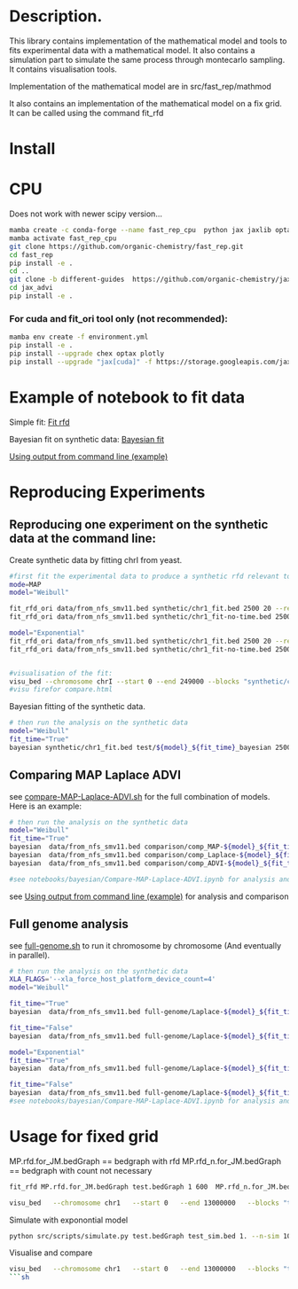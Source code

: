 Description.
==========
This library contains implementation of the mathematical model and tools to fits experimental data with a mathematical model.
It also contains a simulation part to simulate the same process through montecarlo sampling.
It contains visualisation tools.

Implementation of the mathematical model are in src/fast_rep/mathmod

It also contains an implementation of the mathematical model on a fix grid. It can be called using the command fit_rfd


Install
=========
# CPU
Does not work with newer scipy version...
```bash
mamba create -c conda-forge --name fast_rep_cpu  python jax jaxlib optax plotly numpy scipy=1.11.2 click typer pandas
mamba activate fast_rep_cpu
git clone https://github.com/organic-chemistry/fast_rep.git
cd fast_rep
pip install -e .
cd ..
git clone -b different-guides  https://github.com/organic-chemistry/jax_advi.git
cd jax_advi
pip install -e .
```


### For cuda and fit_ori tool only (not recommended):
```bash
mamba env create -f environment.yml
pip install -e .
pip install --upgrade chex optax plotly
pip install --upgrade "jax[cuda]" -f https://storage.googleapis.com/jax-releases/jax_cuda_releases.html
```



Example of notebook to fit data
==============================
Simple fit:
[Fit rfd](notebooks/bayesian/fit-experimental-rfd.ipynb)

Bayesian fit on synthetic data:
[Bayesian fit](notebooks/bayesian/baeysian_ori.ipynb)


[Using output from command line (example)](notebooks/bayesian/Compare-MAP-Laplace-ADVI.ipynb)



Reproducing Experiments
==============================

## Reproducing one experiment on the synthetic data at the command line:

Create synthetic data by fitting chrI from yeast.
```bash
#first fit the experimental data to produce a synthetic rfd relevant to yeast forkspeed 2500 bp/min S-phase 20 minutes
mode=MAP
model="Weibull"

fit_rfd_ori data/from_nfs_smv11.bed synthetic/chr1_fit.bed 2500 20 --regions chrI --fit-mode $mode --model-type $model --fit-time 
fit_rfd_ori data/from_nfs_smv11.bed synthetic/chr1_fit-no-time.bed 2500 20 --regions chrI --fit-mode $mode --model-type $model

model="Exponential"
fit_rfd_ori data/from_nfs_smv11.bed synthetic/chr1_fit.bed 2500 20 --regions chrI --fit-mode $mode --model-type $model --fit-time 
fit_rfd_ori data/from_nfs_smv11.bed synthetic/chr1_fit-no-time.bed 2500 20 --regions chrI --fit-mode $mode --model-type $model


#visualisation of the fit:
visu_bed --chromosome chrI --start 0 --end 249000 --blocks "synthetic/chr1_fit.bed:original_rfd,synthetic/chr1_fit.bed:theo_rfd" --output compare.html
#visu firefor compare.html
```

Bayesian fitting of the synthetic data.
```bash
# then run the analysis on the synthetic data
model="Weibull"
fit_time="True"
bayesian synthetic/chr1_fit.bed test/${model}_${fit_time}_bayesian 2500 20 --signal_to_fit theo_rfd --regions chr1 --fit-mode $mode --noise 0.075 --model-type $model --fit-time  

```


## Comparing MAP Laplace ADVI

see [compare-MAP-Laplace-ADVI.sh](compare-MAP-Laplace-ADVI.sh) for the full combination of models.
Here is an example:
```bash
# then run the analysis on the synthetic data
model="Weibull"
fit_time="True"
bayesian  data/from_nfs_smv11.bed comparison/comp_MAP-${model}_${fit_time}_bayesian.bed 2500 20 --fit-mode MAP --regions chrI --model-type $model --fit-time --smoothv 19
bayesian  data/from_nfs_smv11.bed comparison/comp_Laplace-${model}_${fit_time}_bayesian.bed 2500 20 --fit-mode Laplace --regions chrI --model-type $model --fit-time --smoothv 19
bayesian  data/from_nfs_smv11.bed comparison/comp_ADVI-${model}_${fit_time}_bayesian.bed 2500 20 --fit-mode ADVI --regions chrI --model-type $model --fit-time --smoothv 19

#see notebooks/bayesian/Compare-MAP-Laplace-ADVI.ipynb for analysis and comparison

```
see [Using output from command line (example)](notebooks/bayesian/Compare-MAP-Laplace-ADVI.ipynb) for analysis and comparison

## Full genome analysis

see [full-genome.sh](full-genome.sh) to run it chromosome by chromosome (And eventually in parallel).


```bash
# then run the analysis on the synthetic data
XLA_FLAGS='--xla_force_host_platform_device_count=4'
model="Weibull"

fit_time="True"
bayesian  data/from_nfs_smv11.bed full-genome/Laplace-${model}_${fit_time}_bayesian.bed 2500 20 --fit-mode Laplace --model-type $model --fit-time --smoothv 19  

fit_time="False"
bayesian  data/from_nfs_smv11.bed full-genome/Laplace-${model}_${fit_time}_bayesian.bed 2500 20 --fit-mode Laplace --model-type $model  --smoothv 19  

model="Exponential"
fit_time="True"
bayesian  data/from_nfs_smv11.bed full-genome/Laplace-${model}_${fit_time}_bayesian.bed 2500 20 --fit-mode Laplace --model-type $model --fit-time --smoothv 19  

fit_time="False"
bayesian  data/from_nfs_smv11.bed full-genome/Laplace-${model}_${fit_time}_bayesian.bed 2500 20 --fit-mode Laplace  --model-type $model  --smoothv 19  
#see notebooks/bayesian/Compare-MAP-Laplace-ADVI.ipynb for analysis and comparison

```

Usage for fixed grid
==============================
MP.rfd.for_JM.bedGraph  == bedgraph with rfd
MP.rfd_n.for_JM.bedGraph  == bedgraph with count not necessary

```sh
fit_rfd MP.rfd.for_JM.bedGraph test.bedGraph 1 600  MP.rfd_n.for_JM.bedGraph  --reg-loss 100000 --regions chr1:0-15000000 --tolerance 0.001 --floor-v 0.0000000001 --ar-sigma 1 --flat
```

```sh
visu_bed   --chromosome chr1   --start 0   --end 13000000   --blocks "test.bedGraph:original_rfd,test.bedGraph:theo_rfd" "test.bedGraph:theo_mrt" "test.bedGraph:lambdai" "test.bedGraph:weight"  "MP.rfd_n.for_JM.bedGraph:signal"  --output output.html --resolution 1
```


Simulate with exponontial model
```sh
python src/scripts/simulate.py test.bedGraph test_sim.bed 1. --n-sim 10000
```

Visualise and compare
```sh
visu_bed   --chromosome chr1   --start 0   --end 13000000   --blocks "test.bedGraph:original_rfd,test.bedGraph:theo_rfd,test_sim.bed:simu_rfd" "test.bedGraph:theo_mrt,test_sim.bed:simu_mrt" "test.bedGraph:lambdai" "test.bedGraph:weight"  "MP.rfd_n.for_JM.bedGraph:signal"  --output output.html --resolution 1
```sh